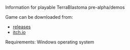 Information for playable TerraBlastoma pre-alpha/demos

Game can be downloaded from:
- [releases](https://github.com/tvenclovas96/TerraBlastoma-Demo/releases)
- [itch.io](https://chiprchopr.itch.io/terrablastoma)

Requirements: Windows operating system

